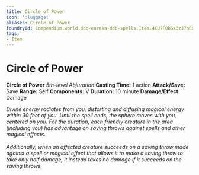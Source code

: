 ```yaml
---
title: Circle of Power
icon: ':luggage:'
aliases: Circle of Power
foundryId: Compendium.world.ddb-eureka-ddb-spells.Item.4CU7FObSx3zJ7nRO
tags:
- Item
---
```


# Circle of Power

**Circle of Power**
_5th-level Abjuration_
**Casting Time:** 1 action
**Attack/Save:** Save
**Range:** Self
**Components:** V
**Duration:** 10 minute
**Damage/Effect:** Damage

*Divine energy radiates from you, distorting and diffusing magical energy within 30 feet of you. Until the spell ends, the sphere moves with you, centered on you. For the duration, each friendly creature in the area (including you) has advantage on saving throws against spells and other magical effects. <br /><br />Additionally, when an affected creature succeeds on a saving throw made against a spell or magical effect that allows it to make a saving throw to take only half damage, it instead takes no damage if it succeeds on the saving throws.*